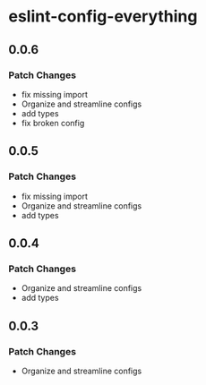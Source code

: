 # eslint-config-everything

## 0.0.6

### Patch Changes

- fix missing import
- Organize and streamline configs
- add types
- fix broken config

## 0.0.5

### Patch Changes

- fix missing import
- Organize and streamline configs
- add types

## 0.0.4

### Patch Changes

- Organize and streamline configs
- add types

## 0.0.3

### Patch Changes

- Organize and streamline configs
